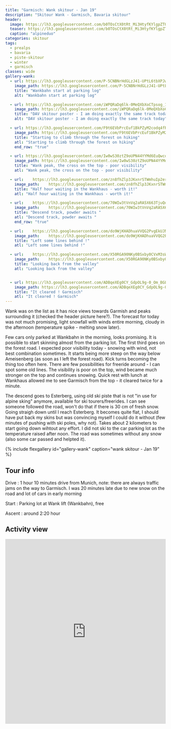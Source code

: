 ```yaml
---
title: "Garmisch: Wank skitour - Jan 19"
description: "Skitour Wank - Garmisch, Bavaria skitour"
header:
  image: https://lh3.googleusercontent.com/b0TOsCtX0tRt_Mi3HtyfKYlgpZTQx-fq8JG7cFYOiVpdsM0M1QHFAmKSSj2g-abdBO_mCpfCaXuP6qOEYGhZvLxwALZPNnxgvwPyH_2LwyRoX2d0l3wRNF4FmdzUZGhXL65RY-5ZJgM2MvyvJqD22RFAP3jOHy2jYwabV54eANZZRBoCFN-vyc0mjbIFxrOZhLzOPaBiFcp0fAZN0_ezU6dMGrtAreT9vgouKms-nsffUo5_SCHeaBnX98WHPLHswqC-4Zcqiyq21EDAhXSyow34JSvTjgoC_npjmlIhx_cRm4m15SGObB6YBz9QwaU1oo9c3B5FQT95AZsXwqplp6wAArbh3DqlcunQ7NC9UVwqDeVM8AN3Uc1PVPXfZGG9dPndrM4iarGPahuxpON65WcFEXVIKVBzVnh7XHEwnMUpC_T5XfLoDwT_3cB379Zhjjc59JZeDO_gGi2OtlOdITQv0AZLljn5k5WhYc8jfHDitP5ckC62U5_YeUAJ3LFGll7azbt7hSnTXQSGgEDPozaivFDniT5uZ1W64Yz08_GAHUjlornfTewL-vYNg9hOTPFd9Upox6QAAoue6dPF2whaGlAh-reoNposmkbhvn-KFa1m043i868-1x-hQJ9V7sxHRUlD2s7pgN7QccupoJz3sex5MyoaSv_QX150MMPLWOREUxyWGtzTjmuWXyGV1X3XHm1gCnsOUCxRfeU=w2692-h1542-no
  teaser: https://lh3.googleusercontent.com/b0TOsCtX0tRt_Mi3HtyfKYlgpZTQx-fq8JG7cFYOiVpdsM0M1QHFAmKSSj2g-abdBO_mCpfCaXuP6qOEYGhZvLxwALZPNnxgvwPyH_2LwyRoX2d0l3wRNF4FmdzUZGhXL65RY-5ZJgM2MvyvJqD22RFAP3jOHy2jYwabV54eANZZRBoCFN-vyc0mjbIFxrOZhLzOPaBiFcp0fAZN0_ezU6dMGrtAreT9vgouKms-nsffUo5_SCHeaBnX98WHPLHswqC-4Zcqiyq21EDAhXSyow34JSvTjgoC_npjmlIhx_cRm4m15SGObB6YBz9QwaU1oo9c3B5FQT95AZsXwqplp6wAArbh3DqlcunQ7NC9UVwqDeVM8AN3Uc1PVPXfZGG9dPndrM4iarGPahuxpON65WcFEXVIKVBzVnh7XHEwnMUpC_T5XfLoDwT_3cB379Zhjjc59JZeDO_gGi2OtlOdITQv0AZLljn5k5WhYc8jfHDitP5ckC62U5_YeUAJ3LFGll7azbt7hSnTXQSGgEDPozaivFDniT5uZ1W64Yz08_GAHUjlornfTewL-vYNg9hOTPFd9Upox6QAAoue6dPF2whaGlAh-reoNposmkbhvn-KFa1m043i868-1x-hQJ9V7sxHRUlD2s7pgN7QccupoJz3sex5MyoaSv_QX150MMPLWOREUxyWGtzTjmuWXyGV1X3XHm1gCnsOUCxRfeU=w2692-h1542-no
  caption: "alpineduo"
categories: skitour
tags:
  - prealps
  - bavaria
  - piste-skitour
  - winter
  - garmisch
classes: wide
gallery-wank:
  - url: https://lh3.googleusercontent.com/P-5CNBNrHdGLzJ41-UPtL6tbXPJwsimpEfzg_mABuOIH58CmoB2y0hw-UZ7DkqUtLx1Hk11Rzq6RkBXFeIMNJt4hmfR_SqRXDGAeLyYJsKVRKrgb74VEPpKOfH34uRoVGOTupgjszfsXU0yEH7DMLxyMlxcFI6yESBkSAPWrftKKgJmTo1TxeZzKFToRltXPKajPfUVva631Brsh-7vViwtu56FD1iwygoMFVx22KmAy8-iTvNeoXvW5EizGDMMtYNddCNe8VvXbzxqureZqadK5fIIYj3uSNKdIg_2QJMV_ugdYFV89-ETiVK-XzrrXVPDRuUIhx83fhPAt_kIq07jdEZLlb-nSJOEBDG8eji-C87pA26tKdpkuSr_J4R7EsXSu1e7r_88PYa7lzlreqPmAY3afOW-T5-9N6qfNacdrehGQIaOstNLhSFU_WB7jU0sZ5FIdHzbKodoAEQeNMkgri4yl7TMwR28p2h9XMzvz8DEhN0j08shtqHEjIQ2hGQuTnQ4XJScbvkHpTF1VsssAV-cIasXER9Od3w89pgvvL4e7ufgIpPYjDZAUy5oAVaoHd2eiimkyTmZa7_vXBUdb9WfK5LbQDGSAmcxBhlQjWU474MlWxMOXu-jE_FdNKW8uoyVM-iUUrE4NImWK77sotZQiKwpgnlmFzFRb7WKufbzGHtGbsD6GkWYO0_bmyQEJfiaFpYFLzUeEI_g=w1158-h1542-no
    image_path: https://lh3.googleusercontent.com/P-5CNBNrHdGLzJ41-UPtL6tbXPJwsimpEfzg_mABuOIH58CmoB2y0hw-UZ7DkqUtLx1Hk11Rzq6RkBXFeIMNJt4hmfR_SqRXDGAeLyYJsKVRKrgb74VEPpKOfH34uRoVGOTupgjszfsXU0yEH7DMLxyMlxcFI6yESBkSAPWrftKKgJmTo1TxeZzKFToRltXPKajPfUVva631Brsh-7vViwtu56FD1iwygoMFVx22KmAy8-iTvNeoXvW5EizGDMMtYNddCNe8VvXbzxqureZqadK5fIIYj3uSNKdIg_2QJMV_ugdYFV89-ETiVK-XzrrXVPDRuUIhx83fhPAt_kIq07jdEZLlb-nSJOEBDG8eji-C87pA26tKdpkuSr_J4R7EsXSu1e7r_88PYa7lzlreqPmAY3afOW-T5-9N6qfNacdrehGQIaOstNLhSFU_WB7jU0sZ5FIdHzbKodoAEQeNMkgri4yl7TMwR28p2h9XMzvz8DEhN0j08shtqHEjIQ2hGQuTnQ4XJScbvkHpTF1VsssAV-cIasXER9Od3w89pgvvL4e7ufgIpPYjDZAUy5oAVaoHd2eiimkyTmZa7_vXBUdb9WfK5LbQDGSAmcxBhlQjWU474MlWxMOXu-jE_FdNKW8uoyVM-iUUrE4NImWK77sotZQiKwpgnlmFzFRb7WKufbzGHtGbsD6GkWYO0_bmyQEJfiaFpYFLzUeEI_g=w300-h400-no
    title: "Wankbahn start at parking log"
    alt: "Wankbahn start at parking log"

  - url: https://lh3.googleusercontent.com/iWPQRaDq6lk-0MeQXbXoCTpsog_1SXZgpkjkr9TIH1VB3EozzW1_vIA3-RR0nr24spGsfKC1e5zfRj0B8UNNeRDZn13f_velSiLLgVl1BuDL0KY2aU7AJbKKzqlM3l0rE8zzUJJoTBf4AnyIokby9atoOZPgqYCeMxliKRzJxf-84sRNf1TDto2rNNOS24G6Hf93fqeJUvVqaoyEmy5ftD1irYVLeIBrAr92BbgXCEBK3RWWCttucduT50_xCC-2kbiJyKGBVt5P-i7sBywEHGrG2bb-ycYrp-cBYyUGFjR1IK6ckbrXGltbTzWIU4Bow7PSsTO-p6QC6pDc8XAypkXidkokPU-ysDx5MWYKHXi9yZOiTdTI9RSpbBRsxVejeYh8ITd9bHt0zz6pvB0Lk5NgXktqyutrjdfqWdxtBCk7htXbkfH5gtkqBNdK_Fk_apo9ZRjlXcMnRCNSIh-NJe9B79GzGqc21bguO8SdVEcW4VXLfdSkfl94caOl2EV7ZcMGnKdepHvlFw75vC4KHzSIYvrJezzJAMlZ2-VewsU9s6bCPakT07WFC273AOL5H82sx-rbpOy7CF4_Y-OBhtgIVCzauw8wc5ZDHMxzQFk0HrlHwqPqQkYBW5glKCIy7WsKXvUbXhVTRJ9APdcf-s5U0A=w2056-h1542-no
    image_path: https://lh3.googleusercontent.com/iWPQRaDq6lk-0MeQXbXoCTpsog_1SXZgpkjkr9TIH1VB3EozzW1_vIA3-RR0nr24spGsfKC1e5zfRj0B8UNNeRDZn13f_velSiLLgVl1BuDL0KY2aU7AJbKKzqlM3l0rE8zzUJJoTBf4AnyIokby9atoOZPgqYCeMxliKRzJxf-84sRNf1TDto2rNNOS24G6Hf93fqeJUvVqaoyEmy5ftD1irYVLeIBrAr92BbgXCEBK3RWWCttucduT50_xCC-2kbiJyKGBVt5P-i7sBywEHGrG2bb-ycYrp-cBYyUGFjR1IK6ckbrXGltbTzWIU4Bow7PSsTO-p6QC6pDc8XAypkXidkokPU-ysDx5MWYKHXi9yZOiTdTI9RSpbBRsxVejeYh8ITd9bHt0zz6pvB0Lk5NgXktqyutrjdfqWdxtBCk7htXbkfH5gtkqBNdK_Fk_apo9ZRjlXcMnRCNSIh-NJe9B79GzGqc21bguO8SdVEcW4VXLfdSkfl94caOl2EV7ZcMGnKdepHvlFw75vC4KHzSIYvrJezzJAMlZ2-VewsU9s6bCPakT07WFC273AOL5H82sx-rbpOy7CF4_Y-OBhtgIVCzauw8wc5ZDHMxzQFk0HrlHwqPqQkYBW5glKCIy7WsKXvUbXhVTRJ9APdcf-s5U0A=w400-h300-no
    title: "DAV skitour poster - I am doing exactly the same track today"
    alt: "DAV skitour poster - I am doing exactly the same track today"

  - url: https://lh3.googleusercontent.com/F9t6EVbPrcEuf1BkPZyM2codq4fRxHaGz3y8-sao94B7QFF_2REdwA1whL-yVSEow0A-UswwZQSspLj22toU7ApCga6x1YrWX6gYZl0RHwWmQKtkkwOWeB3zf9cX-U3aj49gibS2xiCv5Z8gOBbqLAzly7V6nbnqUd1LySKBL7WSO-dECWllXs7HF5D02AV4N_gyHO7GhOMm5AmFXsa0deekC12Z7WlvarBQWCu0bn7Y0ZKpqx95mOXBJHWvAMbbi_5iB4VnaWa8z8LKu3dKxAyt4yOz634Zk5pEDvgSnIP0LvHmtlgpnK99FN0w89fiXpSjjfySIQjFmhA07mzNRsy9MctgdJbJIJa2-AeSCv_aPFyy6-wl1hHiq89R6ziWrWmcpfG0svUzz6iJ__vwhV5o4B1aIwJhQheSlg_nbmLC5W7EBF9F1a-ExBpafE5oZyUd2yxIPflQ-Ea_16LmNzMTIY4QM9mmGOee3c0DFchu4mTb6uFKXoEtbQ8vlAy2EU4Li9z0K0ERkeMqE20stKiYpUATO7uutqFUD3gS4llM_9us_0mEC6GOqnCKTyosl7sdP4pBh4Huyc7pRdmEWYEAmpSVKnxzMJELygsfAVqNFt5mCfPRc_X3gNjQ3LzE1W3cKeXsDcPXXCmdnDmCgnuGBnN5RPudIIlKsZOmvIl6Dv-O366fOOZxbl5J0rnFPvMfEBdiXtljaO3YpOs=w1158-h1542-no
    image_path: https://lh3.googleusercontent.com/F9t6EVbPrcEuf1BkPZyM2codq4fRxHaGz3y8-sao94B7QFF_2REdwA1whL-yVSEow0A-UswwZQSspLj22toU7ApCga6x1YrWX6gYZl0RHwWmQKtkkwOWeB3zf9cX-U3aj49gibS2xiCv5Z8gOBbqLAzly7V6nbnqUd1LySKBL7WSO-dECWllXs7HF5D02AV4N_gyHO7GhOMm5AmFXsa0deekC12Z7WlvarBQWCu0bn7Y0ZKpqx95mOXBJHWvAMbbi_5iB4VnaWa8z8LKu3dKxAyt4yOz634Zk5pEDvgSnIP0LvHmtlgpnK99FN0w89fiXpSjjfySIQjFmhA07mzNRsy9MctgdJbJIJa2-AeSCv_aPFyy6-wl1hHiq89R6ziWrWmcpfG0svUzz6iJ__vwhV5o4B1aIwJhQheSlg_nbmLC5W7EBF9F1a-ExBpafE5oZyUd2yxIPflQ-Ea_16LmNzMTIY4QM9mmGOee3c0DFchu4mTb6uFKXoEtbQ8vlAy2EU4Li9z0K0ERkeMqE20stKiYpUATO7uutqFUD3gS4llM_9us_0mEC6GOqnCKTyosl7sdP4pBh4Huyc7pRdmEWYEAmpSVKnxzMJELygsfAVqNFt5mCfPRc_X3gNjQ3LzE1W3cKeXsDcPXXCmdnDmCgnuGBnN5RPudIIlKsZOmvIl6Dv-O366fOOZxbl5J0rnFPvMfEBdiXtljaO3YpOs=w300-h400-no
    title: "Starting to climb through the forest on hiking"
    atl: "Starting to climb through the forest on hiking"
    end_row: "true"

  - url: https://lh3.googleusercontent.com/Iw0wS30ztZ9oUPN44YYMd6EuQwcqRrkQl62qGDE58n2SYDYTNu22orPJf26lMcU61446wn4OU4jaRTQ2BBF4VpCGtzyFmwvfqUzwKCrj0kseDXKGLjpJN534c3QHWjHXHgbg2N7wHewPCWDjRz3Kv-a7X6G4Ysl5XS28eoGz1AtOE3Z1_kfaGu53iAC7HbZjY2uhmCuCwbLyIjuXaEwabDNgS1vOI_EGUfyrVLye9G99YDoDSAf7HH06tx-yaKSh3k3CvbIS0DRGd2E_iDQx_Tegz1oxMoqwRCM0LjV-g3GQUNwQTflx9vS40IfOfPdeilUKOX4AgfH8qhlWqUioI7_Hg-8rqLG8_HBuLZb4E3XNlH4SMNlIGoADNGQQI24CsMzdIb6NeFF1AV-TPehjPD1vDIdjspWPRtZWdbq_QVf1CYEVBLTs4aOGNRQ9MZqj6gMLzvZ9JCel3FLJbwZ_vhdO21RP8NQx5I0rA87Y7fUXnXyUHT7otn3W7dRaKgcPcBAqUu0caNzrUCptK4BTBNxoQvD-JN0eb56VC1CdGCrGL-_wsDliJnP1oD6wgGph-Sqh_DhXAJCEpTJOnrhJAd1eU2V3VpGoQfvPVBJtv1H0xp1zORtkwtZOQj0mOoIOksdvtxS1He1hppdJ6kmHGpO5dw=w1158-h1542-no
    image_path: https://lh3.googleusercontent.com/Iw0wS30ztZ9oUPN44YYMd6EuQwcqRrkQl62qGDE58n2SYDYTNu22orPJf26lMcU61446wn4OU4jaRTQ2BBF4VpCGtzyFmwvfqUzwKCrj0kseDXKGLjpJN534c3QHWjHXHgbg2N7wHewPCWDjRz3Kv-a7X6G4Ysl5XS28eoGz1AtOE3Z1_kfaGu53iAC7HbZjY2uhmCuCwbLyIjuXaEwabDNgS1vOI_EGUfyrVLye9G99YDoDSAf7HH06tx-yaKSh3k3CvbIS0DRGd2E_iDQx_Tegz1oxMoqwRCM0LjV-g3GQUNwQTflx9vS40IfOfPdeilUKOX4AgfH8qhlWqUioI7_Hg-8rqLG8_HBuLZb4E3XNlH4SMNlIGoADNGQQI24CsMzdIb6NeFF1AV-TPehjPD1vDIdjspWPRtZWdbq_QVf1CYEVBLTs4aOGNRQ9MZqj6gMLzvZ9JCel3FLJbwZ_vhdO21RP8NQx5I0rA87Y7fUXnXyUHT7otn3W7dRaKgcPcBAqUu0caNzrUCptK4BTBNxoQvD-JN0eb56VC1CdGCrGL-_wsDliJnP1oD6wgGph-Sqh_DhXAJCEpTJOnrhJAd1eU2V3VpGoQfvPVBJtv1H0xp1zORtkwtZOQj0mOoIOksdvtxS1He1hppdJ6kmHGpO5dw=w300-h400-no
    title: "Wank peak, the cross on the top - poor visibility"
    atl: "Wank peak, the cross on the top - poor visibility"

  - url:    https://lh3.googleusercontent.com/zn8fhZlp3JKxnrSTWmhuIp2erl-LkiTbbVpYh901s4OIHAK1cqOunndkV-pVmY-UubSpZ7we35YvzBihm3hVt0u1OwZzBLfBeRj5zblc1gLGXntSdqYwFXrW1zL-Z5qmOwxV7A8hPGQ1nF4XvchHJyeQB1ae7j-_galbGuVrH308WQ1NoAEASWlueB0DlcdWBepePl23ldjBO9rMNMWGt_LrnIeQWZICZGoPGPlmenZVs2vsvAEupiYqA-YOM7PKIK3dgDamln2cip9SJ7LU_uvsPaNTsIrw7lSBR81jiWn5pvsnHlsul92XJcjhw9KPp_S49rV8J5Y0Xrbrb2GWabXthl7G7rOTJ4fwHW6z2y-H8OkFHDA5l03loFAnhtmGcchi4fKkYzSAvdq4rlutYRxNeA3YZ75kuTSaHNBlA1jDawJuV29lELhaRTGAvr6lz5LTpH7ad5J7eDA0-tl7d2RBjFOTGWmWLIroDaAqikliXGNUJec_GWBx3b6l8wA2UpBRBe31xJQZzbExQMsSDkZyADQ44MdfiEIYS_VdN33S1_wqsk3CjipcZm5oGq5EvXGE1m7GfmKlLd816vaWTUqpCsQgTSrEvxA8ktSiLvJ0LoFnyPnVjP-2zupwqnhFM44gpBYuKDfm2ftUpDwVnxF_Zg=w2056-h1542-no
    image_path:    https://lh3.googleusercontent.com/zn8fhZlp3JKxnrSTWmhuIp2erl-LkiTbbVpYh901s4OIHAK1cqOunndkV-pVmY-UubSpZ7we35YvzBihm3hVt0u1OwZzBLfBeRj5zblc1gLGXntSdqYwFXrW1zL-Z5qmOwxV7A8hPGQ1nF4XvchHJyeQB1ae7j-_galbGuVrH308WQ1NoAEASWlueB0DlcdWBepePl23ldjBO9rMNMWGt_LrnIeQWZICZGoPGPlmenZVs2vsvAEupiYqA-YOM7PKIK3dgDamln2cip9SJ7LU_uvsPaNTsIrw7lSBR81jiWn5pvsnHlsul92XJcjhw9KPp_S49rV8J5Y0Xrbrb2GWabXthl7G7rOTJ4fwHW6z2y-H8OkFHDA5l03loFAnhtmGcchi4fKkYzSAvdq4rlutYRxNeA3YZ75kuTSaHNBlA1jDawJuV29lELhaRTGAvr6lz5LTpH7ad5J7eDA0-tl7d2RBjFOTGWmWLIroDaAqikliXGNUJec_GWBx3b6l8wA2UpBRBe31xJQZzbExQMsSDkZyADQ44MdfiEIYS_VdN33S1_wqsk3CjipcZm5oGq5EvXGE1m7GfmKlLd816vaWTUqpCsQgTSrEvxA8ktSiLvJ0LoFnyPnVjP-2zupwqnhFM44gpBYuKDfm2ftUpDwVnxF_Zg=w400-h300-no
    title: "Half hour waiting in the Wankhaus - worth it!"
    atl: "Half hour waiting in the Wankhaus - worth it!"

  - url:    https://lh3.googleusercontent.com/70WIw3tVnVq2aRA5X663TjuQqj3gPpKSa7GB-90hDTvGXRlrJGECiEUlcedmSo17MxTyD1_U3vaoNnNi_FTgw6i3TOMjPmwDtT4v8L-v-V0Va459tDUw2IgCsVuxu0rBxKncruTqjpjKay8dZ66asOIGDXQvTkicU7TgexGSoHiQNbsxFwOGNeU46JTo07SzE0RtlsHSr3oaFN6jCKcDfE3MBJXp3haWp_lHVveHyknP3BCs29lXKRPG_KYhFgqDx2tuPE7cKO6IXtSudNFUi5SLRyarYhK9TGAw0lFGUvUeV4En-_AkCxJJ9TyuGEUwqMEIYxyetDh1E_nMYp0vKZefLMxT6xblrXjkjI-RHQbqtetAVJnFFERaLXhouawAHVFzGACIINLz2BrLEgo4YOJ2ak4jG6Q6WRDyj3kDIQzfaL12HRnJjEG54Lh8T-eOTDTR8OmKU8FEYWhrky2cz5gmm0-bIWzPxwJ6JSjOBW5svNV98IL_dp5sj0fpL2mJl3JV4aiWMEa0fhsebL6N9vHDwl1Iq-bkd5ZBwp6PGY4xaGP2524h3w1IcbC5Vy9iyPHmU03CGhGjEN61qLSSTAAdOgNcfzI_JX_8t_aQF0r2-jgSzZzqDrnyzU9ugoC4nHYPbjQ0Rhw75JKGuICI4Xl-2w=w2056-h1542-no
    image_path:    https://lh3.googleusercontent.com/70WIw3tVnVq2aRA5X663TjuQqj3gPpKSa7GB-90hDTvGXRlrJGECiEUlcedmSo17MxTyD1_U3vaoNnNi_FTgw6i3TOMjPmwDtT4v8L-v-V0Va459tDUw2IgCsVuxu0rBxKncruTqjpjKay8dZ66asOIGDXQvTkicU7TgexGSoHiQNbsxFwOGNeU46JTo07SzE0RtlsHSr3oaFN6jCKcDfE3MBJXp3haWp_lHVveHyknP3BCs29lXKRPG_KYhFgqDx2tuPE7cKO6IXtSudNFUi5SLRyarYhK9TGAw0lFGUvUeV4En-_AkCxJJ9TyuGEUwqMEIYxyetDh1E_nMYp0vKZefLMxT6xblrXjkjI-RHQbqtetAVJnFFERaLXhouawAHVFzGACIINLz2BrLEgo4YOJ2ak4jG6Q6WRDyj3kDIQzfaL12HRnJjEG54Lh8T-eOTDTR8OmKU8FEYWhrky2cz5gmm0-bIWzPxwJ6JSjOBW5svNV98IL_dp5sj0fpL2mJl3JV4aiWMEa0fhsebL6N9vHDwl1Iq-bkd5ZBwp6PGY4xaGP2524h3w1IcbC5Vy9iyPHmU03CGhGjEN61qLSSTAAdOgNcfzI_JX_8t_aQF0r2-jgSzZzqDrnyzU9ugoC4nHYPbjQ0Rhw75JKGuICI4Xl-2w=w400-h300-no
    title: "Descend track, powder awaits "
    atl: "Descend track, powder awaits "
    end_row: "true"

  - url:    https://lh3.googleusercontent.com/do9WjKHADhuaVVQG2PvgEkUJNStXCvqON_kC9apJvQOvCL95nwHplNKlG65T5i5-YjHeRRxekqp9cKF-yonHT0xtbqSkWelsKp0vD8NHdMaElCpFiDtiZRkde066OrPjZ4n_H94c7ImhvCBJWZtJ7A5z4r5CO6ao5xWOMXrtqv9j10KZbLHLfIosIFm-fGN72OQDMYGPbWlabhkymwPwB9fSnU9Y5FpYTHhEhcfCWY7PnB6P-oe8Hk7U6dTS0qiORYU-wVdsV-ZeLcstckbUxYKXWrrd4eJakElAP-LscPJkh8w1L5cLxC06m895SKUzkogTTe-hDPXJuXojxetPSITjdb9jfreCNuq9MLFejlW0bGRx-wnBQQlQaw-XxgLhOwJxSd2US4uVwHXyIqneyYnxTgRcVZCj-WbAIgcVSfVDYi4nYwA15i9uZv5LOoc5em66Mp1gIQKXlRD-auVmzUSJ2KLOOoYT610Uj28VkaN-3t-WxcMLgARF4RekSA6nZGeAHdCSOXm8_wNjCjZ30EWw40Dho8O2BkiLEb5_F29C2KZuFc4DVgecU88l41InsbB8ImvUfPaIsIeftL_GNSfxzjK6RxgdvuNkWl0w_MWya_Gz9q1YHeaUJC_UUMGpdGF6Flu2oSxUXQGBPdX_yUaSVQ=w1158-h1542-no
    image_path:    https://lh3.googleusercontent.com/do9WjKHADhuaVVQG2PvgEkUJNStXCvqON_kC9apJvQOvCL95nwHplNKlG65T5i5-YjHeRRxekqp9cKF-yonHT0xtbqSkWelsKp0vD8NHdMaElCpFiDtiZRkde066OrPjZ4n_H94c7ImhvCBJWZtJ7A5z4r5CO6ao5xWOMXrtqv9j10KZbLHLfIosIFm-fGN72OQDMYGPbWlabhkymwPwB9fSnU9Y5FpYTHhEhcfCWY7PnB6P-oe8Hk7U6dTS0qiORYU-wVdsV-ZeLcstckbUxYKXWrrd4eJakElAP-LscPJkh8w1L5cLxC06m895SKUzkogTTe-hDPXJuXojxetPSITjdb9jfreCNuq9MLFejlW0bGRx-wnBQQlQaw-XxgLhOwJxSd2US4uVwHXyIqneyYnxTgRcVZCj-WbAIgcVSfVDYi4nYwA15i9uZv5LOoc5em66Mp1gIQKXlRD-auVmzUSJ2KLOOoYT610Uj28VkaN-3t-WxcMLgARF4RekSA6nZGeAHdCSOXm8_wNjCjZ30EWw40Dho8O2BkiLEb5_F29C2KZuFc4DVgecU88l41InsbB8ImvUfPaIsIeftL_GNSfxzjK6RxgdvuNkWl0w_MWya_Gz9q1YHeaUJC_UUMGpdGF6Flu2oSxUXQGBPdX_yUaSVQ=w300-h400-no
    title: "Left some lines behind !"
    atl: "Left some lines behind !"

  - url:    https://lh3.googleusercontent.com/X50RGA90NKy0BSxby0CVxM3sWj0Ocv2FU2OKhjDjjdVM1cFSmXPWlf0aixjhnLIKl52w_GUpKjf0LIJuCHqq4XeFZHY_PJss5rdnyt7SQzou2PuJRV0WDMFQ3tDubMmWYOy-SFzb3hNtgNWqK_2rd9BDjvJtgyh3C3FHOJQowtFKMQ9S-aV8FB9sQP-HFqokb6Q8HwSlUISLftvrlODsP6uZaIPar8k_wweiCx5FWFxB3Zd6O-ALhqnKinWLZl0Fhe4ObkjL-4eIot4Z4jVft_44GVJnfT9tXLYz4MEBf6RGPXIHW_nywZ2Vg8-CQQZX3qyTwDToiRJjVmoLqscMeTH5XlYB-O0daQBox4pqXafMF-3aQOx7pcpeuAKa4QKAq_W79DlhJ6QUaDp7lyD1j1JNfXaJkSaASHamPaEbWxg-CbFgEarP3t1Y65g_rQQ21E6YRewUyUA8uuYHChf1hPnjYAnYelRp4-DzIyXSyUkuRA40HzF5qikVUMTBCVlEi3SVteveL0QiHC0-VD-Jcp5adkgmpL2KL_pVLQJuAaDFDR1BSkYOhVFvPl4YtdDDXAHnBROxAhzmW1-U3jPadX5ryptftKhOzpUBH63QI0W4UHdt7QdA2MjVMByVlEZHFK6plCHnK6jNaxAOrak9gfkYOf4LmJRVQP0ZRrijJ0BRDtZyDmFVaOFLj4oCv0M6eLf-gZIp41ReAsOKFGg=w2704-h1542-no
    image_path:    https://lh3.googleusercontent.com/X50RGA90NKy0BSxby0CVxM3sWj0Ocv2FU2OKhjDjjdVM1cFSmXPWlf0aixjhnLIKl52w_GUpKjf0LIJuCHqq4XeFZHY_PJss5rdnyt7SQzou2PuJRV0WDMFQ3tDubMmWYOy-SFzb3hNtgNWqK_2rd9BDjvJtgyh3C3FHOJQowtFKMQ9S-aV8FB9sQP-HFqokb6Q8HwSlUISLftvrlODsP6uZaIPar8k_wweiCx5FWFxB3Zd6O-ALhqnKinWLZl0Fhe4ObkjL-4eIot4Z4jVft_44GVJnfT9tXLYz4MEBf6RGPXIHW_nywZ2Vg8-CQQZX3qyTwDToiRJjVmoLqscMeTH5XlYB-O0daQBox4pqXafMF-3aQOx7pcpeuAKa4QKAq_W79DlhJ6QUaDp7lyD1j1JNfXaJkSaASHamPaEbWxg-CbFgEarP3t1Y65g_rQQ21E6YRewUyUA8uuYHChf1hPnjYAnYelRp4-DzIyXSyUkuRA40HzF5qikVUMTBCVlEi3SVteveL0QiHC0-VD-Jcp5adkgmpL2KL_pVLQJuAaDFDR1BSkYOhVFvPl4YtdDDXAHnBROxAhzmW1-U3jPadX5ryptftKhOzpUBH63QI0W4UHdt7QdA2MjVMByVlEZHFK6plCHnK6jNaxAOrak9gfkYOf4LmJRVQP0ZRrijJ0BRDtZyDmFVaOFLj4oCv0M6eLf-gZIp41ReAsOKFGg=w400-h300-no
    title: "Looking back from the valley"
    atl: "Looking back from the valley"


  - url: https://lh3.googleusercontent.com/ADBqeXEg0CY_GdpOL9g-0_Om_BGLKGxfDLxn18xdj0kdPVL7BureWEyTe68wgltIFZMfOXXbZgCVvM4keSxyCKmN_wHLFTad3uvHGjh1rMDBWkO4qCYwVdAnqlHPhT3ns3Uo8wL-rZyj2fsS3Nk8Xlawqx2cGKdvXeyinjHIn0_IOTFXdFHR7wduSR925U_1dq_zoLz9y7TXgI0Hd46D2J6rswSG57zdHvqBxcWjtRBQl2Ig6qHAbqhJRzGPEWkK1lPb88kuYcE0UTjQsjht2Qq1FNHnRDJebsTL865aCAJHepUqiA2kdo8uZ5Nbo3bYe4zD8nGwiJ1XtuR0UaYBpOMk2beappTQw1YpCAcpUns7GPYVxBt3naa7yTs0sjxzerMSOAWa491uviPtxAicV1-tnGDy3xicATViG9cKQBfygqLvVDFCUeFzVg7l1swtBGBcRGogQo9GrRbDna9QvCzNmiuwWFssQVgGg6L27N7TqBGjGwFte-t0QxqX1NukGyCzHLEJgJOiB-ujnGOhTCumLqBUo8OMbARDAzu8KvtiLr3xQ-iFsWF1qIaTgBb6ImRJeqpMqU4VCgtWKQiZqg59X9KU9N6sqcUsrdWdXDjNNGVNz5ETaGLj_iKzI1iHmnKtVFwp4yHdL3U4u0lh_LuECA=w2056-h1542-no
    image_path: https://lh3.googleusercontent.com/ADBqeXEg0CY_GdpOL9g-0_Om_BGLKGxfDLxn18xdj0kdPVL7BureWEyTe68wgltIFZMfOXXbZgCVvM4keSxyCKmN_wHLFTad3uvHGjh1rMDBWkO4qCYwVdAnqlHPhT3ns3Uo8wL-rZyj2fsS3Nk8Xlawqx2cGKdvXeyinjHIn0_IOTFXdFHR7wduSR925U_1dq_zoLz9y7TXgI0Hd46D2J6rswSG57zdHvqBxcWjtRBQl2Ig6qHAbqhJRzGPEWkK1lPb88kuYcE0UTjQsjht2Qq1FNHnRDJebsTL865aCAJHepUqiA2kdo8uZ5Nbo3bYe4zD8nGwiJ1XtuR0UaYBpOMk2beappTQw1YpCAcpUns7GPYVxBt3naa7yTs0sjxzerMSOAWa491uviPtxAicV1-tnGDy3xicATViG9cKQBfygqLvVDFCUeFzVg7l1swtBGBcRGogQo9GrRbDna9QvCzNmiuwWFssQVgGg6L27N7TqBGjGwFte-t0QxqX1NukGyCzHLEJgJOiB-ujnGOhTCumLqBUo8OMbARDAzu8KvtiLr3xQ-iFsWF1qIaTgBb6ImRJeqpMqU4VCgtWKQiZqg59X9KU9N6sqcUsrdWdXDjNNGVNz5ETaGLj_iKzI1iHmnKtVFwp4yHdL3U4u0lh_LuECA=w400-h300-no
    title: "It cleared ! Garmisch"
    atl: "It cleared ! Garmisch"
---
```


Wank was on the list as it has nice views towards Garmish and peaks surrounding it (checked the header picture here?). The forecast for today was not much promising, light snowfall with winds entire morning, cloudy in the afternoon (temperature spike - melting snow later).

Few cars only parked at Wankbahn in the morning, looks promising. It is possible to start skinning almost from the parking lot. The first third goes on the forest road. I expected poor visibility today - snowing with wind, not best combination sometimes. It starts being more steep on the way below Ameisenberg (as soon as I left the forest road). Kick turns becoming the thing too often here. There are few possibilities for freeride around - I can spot some old lines. The visibility is poor on the top, wind became much stronger on the top and continues snowing. Quick rest with lunch at Wankhaus allowed me to see Garmisch from the top - it cleared twice for a minute.

The descend goes to Esterberg, using old ski piste that is not "in use for alpine sking" anymore, available for ski tourers/freerides. I can see someone followed the road, won't do that if there is 30 cm of fresh snow. Going straigh down until I reach Esterberg. It becomes quite flat, I should have put back my skins but was convincing myself I could do it without (few minutes of pushing with ski poles, why not). Takes about 2 kilometers to start going down wihtout any effort. I did not ski to the car parking lot as the temperature raised after noon. The road was sometimes without any snow (also some car passed and helpted it).

{% include flexgallery id="gallery-wank" caption="wank skitour - Jan 19" %}

## Tour info

Drive
: 1 hour 10 minutes drive from Munich, note: there are always traffic jams on the way to Garmisch. I was 20 minutes late due to new snow on the road and lot of cars in early morning

Start
: Parking lot at Wank lift (Wankbahn), free

Ascent
: around 2:20 hour 

## Activity view

<iframe src="https://www.komoot.com/tour/55300686/embed?profile=1" width="100%" height="580" frameborder="0" scrolling="no"></iframe>
